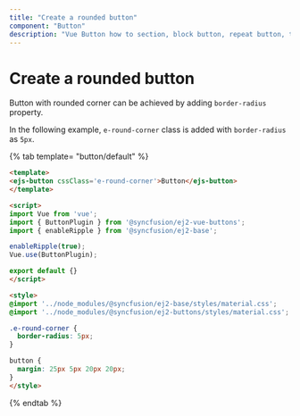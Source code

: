 ```yaml
---
title: "Create a rounded button"
component: "Button"
description: "Vue Button how to section, block button, repeat button, tooltip for Button, customization of button appearance, input and anchor elements."
---
```


# Create a rounded button

Button with rounded corner can be achieved by adding `border-radius` property.

In the following example, `e-round-corner` class is added with `border-radius` as `5px`.

{% tab template= "button/default" %}

```html
<template>
<ejs-button cssClass='e-round-corner'>Button</ejs-button>
</template>

<script>
import Vue from 'vue';
import { ButtonPlugin } from '@syncfusion/ej2-vue-buttons';
import { enableRipple } from '@syncfusion/ej2-base';

enableRipple(true);
Vue.use(ButtonPlugin);

export default {}
</script>

<style>
@import '../node_modules/@syncfusion/ej2-base/styles/material.css';
@import '../node_modules/@syncfusion/ej2-buttons/styles/material.css';

.e-round-corner {
  border-radius: 5px;
}

button {
  margin: 25px 5px 20px 20px;
}
</style>
```

{% endtab %}